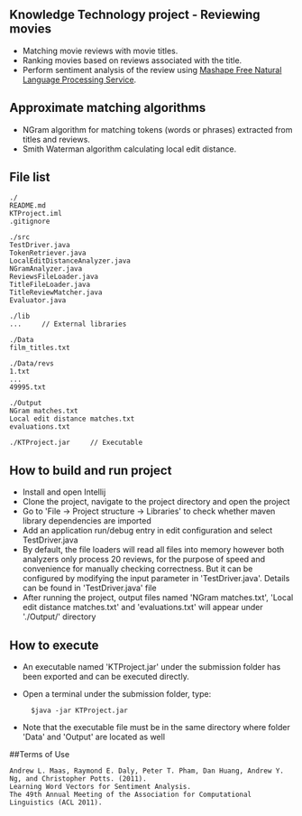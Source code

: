 ## Knowledge Technology project - Reviewing movies
* Matching movie reviews with movie titles.
* Ranking movies based on reviews associated with the title.
* Perform sentiment analysis of the review using [Mashape Free Natural Language Processing Service](https://market.mashape.com/loudelement/free-natural-language-processing-service).

## Approximate matching algorithms
* NGram algorithm for matching tokens (words or phrases) extracted from titles and reviews.
* Smith Waterman algorithm calculating local edit distance.

## File list
    ./
    README.md
    KTProject.iml
    .gitignore
    
    ./src
    TestDriver.java
    TokenRetriever.java
    LocalEditDistanceAnalyzer.java
    NGramAnalyzer.java
    ReviewsFileLoader.java
    TitleFileLoader.java
    TitleReviewMatcher.java
    Evaluator.java
    
    ./lib
    ...     // External libraries
    
    ./Data
    film_titles.txt
    
    ./Data/revs
    1.txt
    ...
    49995.txt
    
    ./Output
    NGram matches.txt
    Local edit distance matches.txt
    evaluations.txt
    
    ./KTProject.jar     // Executable

## How to build and run project
* Install and open Intellij
* Clone the project, navigate to the project directory and open the project
* Go to 'File -> Project structure -> Libraries' to check whether maven library dependencies are imported
* Add an application run/debug entry in edit configuration and select TestDriver.java
* By default, the file loaders will read all files into memory however both analyzers only process 20 reviews, for the purpose of speed and convenience for manually checking correctness. But it can be configured by modifying the input parameter in 'TestDriver.java'. Details can be found in 'TestDriver.java' file
* After running the project, output files named 'NGram matches.txt', 'Local edit distance matches.txt' and 'evaluations.txt' will appear under './Output/' directory

## How to execute
* An executable named 'KTProject.jar' under the submission folder has been exported and can be executed directly.
* Open a terminal under the submission folder, type:

        $java -jar KTProject.jar

* Note that the executable file must be in the same directory where folder 'Data' and 'Output' are located as well

##Terms of Use

    Andrew L. Maas, Raymond E. Daly, Peter T. Pham, Dan Huang, Andrew Y. Ng, and Christopher Potts. (2011).
    Learning Word Vectors for Sentiment Analysis.
    The 49th Annual Meeting of the Association for Computational Linguistics (ACL 2011).
